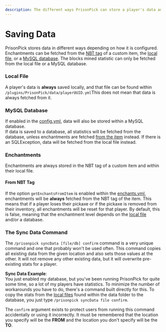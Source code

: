 ```yaml
---
description: The different ways PrisonPick can store a player's data and statistics
---
```


# Saving Data

PrisonPick stores data in different ways depending on how it is configured. Enchantments can be fetched from the [NBT tag](saving-data.md#from-nbt-tag) of a custom item, the [local file](saving-data.md#local-file), or a [MySQL database](saving-data.md#mysql-database). The blocks mined statistic can only be fetched from the local file or a MySQL database.

### Local File

A player's data is **always** saved locally, and that file can be found within `/plugins/PrisonPick/data/playerUUID.yml`This does not mean that data is always fetched from it. 

### MySQL Database

If enabled in the [config.yml](configuration-files/config.yml-1.0.2.md), data will also be stored within a MySQL database.  
If data is saved to a database, all statistics will be fetched from the database, unless enchantments are fetched [from the item](saving-data.md#from-nbt-tag) instead. If there is an SQLException, data will be fetched from the local file instead.

### Enchantments

Enchantments are always stored in the NBT tag of a custom item and within their local file.

#### From NBT Tag

If the option `getEnchantsFromItem` is enabled within the [enchants.yml](configuration-files/enchants.yml-1.0.2.md), enchantments will be **always** fetched from the NBT tag of the item. This means that if a player loses their pickaxe or if the pickaxe is removed from their inventory, all enchantments will be reset for that player. By default, this is false, meaning that the enchantment level depends on the [local file](saving-data.md#local-file) and/or a database.

### The Sync Data Command

The `/prisonpick syncData [file/db] confirm` command is a very unique command and one that probably won't be used often. This command copies all existing data from the given location and also sets those values at the other. It will not remove any other existing data, but it will overwrite pre-existing stats for a player.   
  
**Sync Data Example**:  
You just enabled my database, but you've been running PrisonPick for quite some time, so a lot of my players have statistics. To minimize the number of workarounds you have to do, there's a command built directly for this. To copy the stats from the [local files](saving-data.md#local-file) found within the data folder to the database, you just type `/prisonpick syncData file confirm`.  
  
The `confirm` argument exists to protect users from running this command accidentally or using it incorrectly. It must be remembered that the location you specify will be the **FROM** and the location you don't specify will be the **TO**. 

